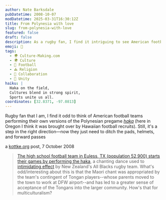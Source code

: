 ```yaml
---
author: Nate Barksdale
pubDatetime: 2008-10-07
modDatetime: 2025-03-31T16:30:12Z
title: From Polynesia with love
slug: from-polynesia-with-love
featured: false
draft: false
description: As a rugby fan, I find it intriguing to see American football teams embracing the Polynesian haka and fostering multicultural connections.
emoji: 🏈
tags:
  - 🌍 Culture-Making.com
  - 🌍 Culture
  - 🏈 Football
  - ⛪ Religion
  - 🤝 Collaboration
  - 🤝 Unity
haiku: |
  Haka on the field,  
  Cultures blend in strong spirit,  
  Sports unite us all.
coordinates: [32.8371, -97.0813]
---
```


Rugby fan that I am, I find it odd to think of American football teams performing their own versions of the Polynesian pregame _[haka](http://www.youtube.com/watch?v=83U_Vg1GRvA)_ (here in Oregon I think it was brought over by Hawaiian football recruits). Still, it's a step in the right direction—now they just need to ditch the pads, helmets, and forward passes

a [kottke.org](http://www.kottke.org/08/10/intimidating-cultural-appropriation) post, 7 October 2008

> [The high school football team in Euless, TX (population 52,900) starts their games by performing the haka](http://web.archive.org/web/20200815022405/http://www.ethanzuckerman.com/blog/2008/10/04/cultural-appropriation-of-the-kick-ass-kind/), a chanting dance used to [intimidating effect](http://www.youtube.com/watch?v=AtDOwbahKjE) by New Zealand's All Blacks rugby team. What's odd/interesting about this is that the Maori chant was appropriated by the team's contingent of Tongan players--whose parents moved to the town to work at DFW airport--and has led to a greater sense of acceptance of the Tongans into the larger community. How's that for multiculturalism?
